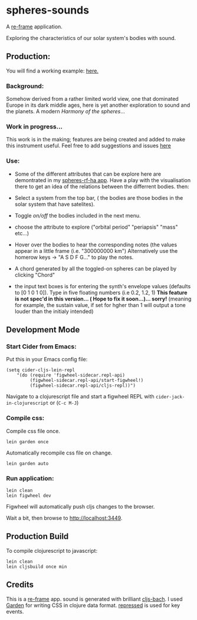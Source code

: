 # spheres-sounds

A [re-frame](https://github.com/Day8/re-frame) application.

Exploring the characteristics of our solar system's bodies with sound.

## Production:

You will find a working example: [here.](https://manandearth.github.io/spheres-sounds/)

### Background:

Somehow derived from a rather limited world view, one that dominated Europe in its dark middle ages, 
here is yet another exploration to sound and the planets. A modern  *Harmony of the spheres*...

### Work in progress...
This work is in the making; features are being created and added to make this instrument useful.
Feel free to add suggestions and issues [here](https://github.com/manandearth/spheres-sounds/issues)

### Use:

- Some of the different attributes that can be explore here are demontrated in my [spheres-rf-ha app](https://manandearth.github.io/spheres-rf-ha/). Have a play with the visualisation there to get an idea of the relations between the differrent bodies. then:
 
- Select a system from the top bar, ( the bodies are those bodies in the solar system that have satelites).
- Toggle *on/off* the bodies included in the next menu.
- choose the attribute to explore ("orbital period" "periapsis" "mass" etc...)
- Hover over the bodies to hear the corresponding notes (the values appear in a little frame (i.e. "300000000 km")
  Alternatively use the homerow keys -> "A S D F G..." to play the notes.
- A chord generated by all the toggled-on spheres can be played by clicking "Chord"

- the input text boxes is for entering the synth's envelope values (defaults to [0 1 0 1 0]). Type in five floating numbers (i.e 0.2, 1.2, 1)
**This feature is not spec'd in this version... ( Hope to fix it soon...)... sorry!** (meaning for example, the sustain value, if set for hgher than 1 will output a tone louder than the initialy intended)

## Development Mode

### Start Cider from Emacs:

Put this in your Emacs config file:

```
(setq cider-cljs-lein-repl
	"(do (require 'figwheel-sidecar.repl-api)
         (figwheel-sidecar.repl-api/start-figwheel!)
         (figwheel-sidecar.repl-api/cljs-repl))")
```

Navigate to a clojurescript file and start a figwheel REPL with `cider-jack-in-clojurescript` or (`C-c M-J`)

### Compile css:

Compile css file once.

```
lein garden once
```

Automatically recompile css file on change.

```
lein garden auto
```

### Run application:

```
lein clean
lein figwheel dev
```

Figwheel will automatically push cljs changes to the browser.

Wait a bit, then browse to [http://localhost:3449](http://localhost:3449).

## Production Build


To compile clojurescript to javascript:

```
lein clean
lein cljsbuild once min
```
## Credits

This is a [re-frame](https://github.com/Day8/re-frame/blob/master/docs/README.md) app.
sound is generated with brilliant [cljs-bach](https://github.com/ctford/cljs-bach).
I used [Garden](https://github.com/noprompt/garden) for writing CSS in clojure data format.
[repressed](https://github.com/gadfly361/re-pressed) is used for key events.
